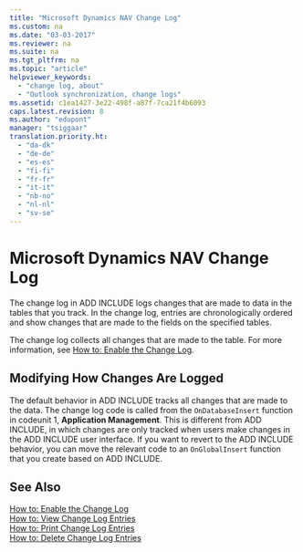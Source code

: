 ```yaml
---
title: "Microsoft Dynamics NAV Change Log"
ms.custom: na
ms.date: "03-03-2017"
ms.reviewer: na
ms.suite: na
ms.tgt_pltfrm: na
ms.topic: "article"
helpviewer_keywords: 
  - "change log, about"
  - "Outlook synchronization, change logs"
ms.assetid: c1ea1427-3e22-498f-a87f-7ca21f4b6093
caps.latest.revision: 8
ms.author: "edupont"
manager: "tsiggaar"
translation.priority.ht: 
  - "da-dk"
  - "de-de"
  - "es-es"
  - "fi-fi"
  - "fr-fr"
  - "it-it"
  - "nb-no"
  - "nl-nl"
  - "sv-se"
---
```

# Microsoft Dynamics NAV Change Log
The change log in ADD INCLUDE<!--[!INCLUDE[navnow](../ApplicationDesign/includes/navnow_md.md)]--> logs changes that are made to data in the tables that you track. In the change log, entries are chronologically ordered and show changes that are made to the fields on the specified tables.  
  
 The change log collects all changes that are made to the table. For more information, see [How to: Enable the Change Log](../SetupAndAdministration/how-to-enable-the-change-log.md).  
  
## Modifying How Changes Are Logged  
 The default behavior in ADD INCLUDE<!--[!INCLUDE[navnow](../ApplicationDesign/includes/navnow_md.md)]--> tracks all changes that are made to the data. The change log code is called from the `OnDatabaseInsert` function in codeunit 1, **Application Management**. This is different from ADD INCLUDE<!--[!INCLUDE[nav2009](../SetupAndAdministration/includes/nav2009_md.md)]-->, in which changes are only tracked when users make changes in the ADD INCLUDE<!--[!INCLUDE[navnow](../ApplicationDesign/includes/navnow_md.md)]--> user interface. If you want to revert to the ADD INCLUDE<!--[!INCLUDE[nav2009](../SetupAndAdministration/includes/nav2009_md.md)]--> behavior, you can move the relevant code to an `OnGlobalInsert` function that you create based on ADD INCLUDE<!--[!INCLUDE[nav2009](../SetupAndAdministration/includes/nav2009_md.md)]-->.  
  
## See Also  
 [How to: Enable the Change Log](../SetupAndAdministration/how-to-enable-the-change-log.md)   
 [How to: View Change Log Entries](../SetupAndAdministration/how-to-view-change-log-entries.md)   
 [How to: Print Change Log Entries](../SetupAndAdministration/how-to-print-change-log-entries.md)   
 [How to: Delete Change Log Entries](../SetupAndAdministration/how-to-delete-change-log-entries.md)
